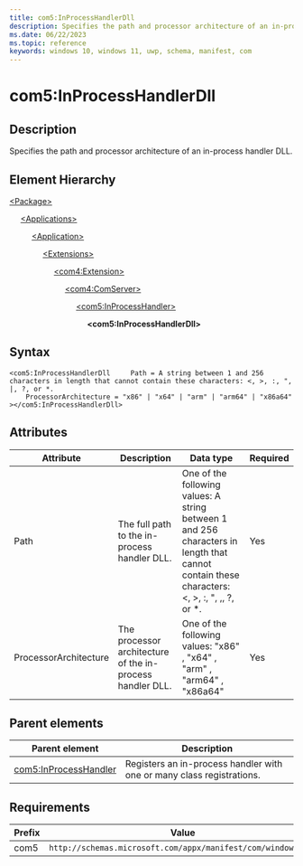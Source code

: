 ```yaml
---
title: com5:InProcessHandlerDll
description: Specifies the path and processor architecture of an in-process handler DLL. (com5:InProcessHandlerDll)
ms.date: 06/22/2023
ms.topic: reference
keywords: windows 10, windows 11, uwp, schema, manifest, com
---
```


# com5:InProcessHandlerDll



## Description

Specifies the path and processor architecture of an in-process handler DLL. 

## Element Hierarchy
[\<Package\>](element-package.md)

&nbsp;&nbsp;&nbsp;&nbsp; [\<Applications\>](element-applications.md)

&nbsp;&nbsp;&nbsp;&nbsp; &nbsp;&nbsp;&nbsp;&nbsp; [\<Application\>](element-application.md)

&nbsp;&nbsp;&nbsp;&nbsp; &nbsp;&nbsp;&nbsp;&nbsp; &nbsp;&nbsp;&nbsp;&nbsp; [\<Extensions\>](element-1-extensions.md)

&nbsp;&nbsp;&nbsp;&nbsp; &nbsp;&nbsp;&nbsp;&nbsp; &nbsp;&nbsp;&nbsp;&nbsp; &nbsp;&nbsp;&nbsp;&nbsp; [\<com4:Extension\>](element-com4-extension.md)

&nbsp;&nbsp;&nbsp;&nbsp; &nbsp;&nbsp;&nbsp;&nbsp; &nbsp;&nbsp;&nbsp;&nbsp; &nbsp;&nbsp;&nbsp;&nbsp; &nbsp;&nbsp;&nbsp;&nbsp; [\<com4:ComServer\>](element-com4-comserver.md)

&nbsp;&nbsp;&nbsp;&nbsp; &nbsp;&nbsp;&nbsp;&nbsp; &nbsp;&nbsp;&nbsp;&nbsp; &nbsp;&nbsp;&nbsp;&nbsp; &nbsp;&nbsp;&nbsp;&nbsp; &nbsp;&nbsp;&nbsp;&nbsp; [\<com5:InProcessHandler\>](element-com5-inprocesshandler.md)

&nbsp;&nbsp;&nbsp;&nbsp; &nbsp;&nbsp;&nbsp;&nbsp; &nbsp;&nbsp;&nbsp;&nbsp; &nbsp;&nbsp;&nbsp;&nbsp; &nbsp;&nbsp;&nbsp;&nbsp; &nbsp;&nbsp;&nbsp;&nbsp; &nbsp;&nbsp;&nbsp;&nbsp; **&lt;com5:InProcessHandlerDll&gt;**


## Syntax
```syntax
<com5:InProcessHandlerDll     Path = A string between 1 and 256 characters in length that cannot contain these characters: <, >, :, ", |, ?, or *.
    ProcessorArchitecture = "x86" | "x64" | "arm" | "arm64" | "x86a64"
></com5:InProcessHandlerDll>
```


## Attributes

| Attribute | Description | Data type | Required |
| -----------| -------------| -----------| ----------|
| Path | The full path to the in-process handler DLL. | One of the following values: A string between 1 and 256 characters in length that cannot contain these characters: <, >, :, ", ,, ?, or *.| Yes |
| ProcessorArchitecture | The processor architecture of the in-process handler DLL. | One of the following values: "x86" , "x64" , "arm" , "arm64" , "x86a64"| Yes |

## Parent elements

| Parent element | Description |
|-|-|
| [com5:InProcessHandler](element-com5-inprocesshandler.md) | Registers an in-process handler with one or many class registrations. |


## Requirements
| Prefix | Value |
| ---------------| -------------------------------------------------------------|
| com5 | `http://schemas.microsoft.com/appx/manifest/com/windows10/5` |
